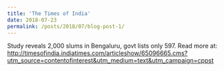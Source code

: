 ```yaml
---
title: 'The Times of India'
date: 2018-07-23
permalink: /posts/2018/07/blog-post-1/
---
```


Study reveals 2,000 slums in Bengaluru, govt lists only 597.
Read more at:
<a href="http://timesofindia.indiatimes.com/articleshow/65096665.cms?utm_source=contentofinterest&utm_medium=text&utm_campaign=cppst">http://timesofindia.indiatimes.com/articleshow/65096665.cms?utm_source=contentofinterest&utm_medium=text&utm_campaign=cppst</a>
